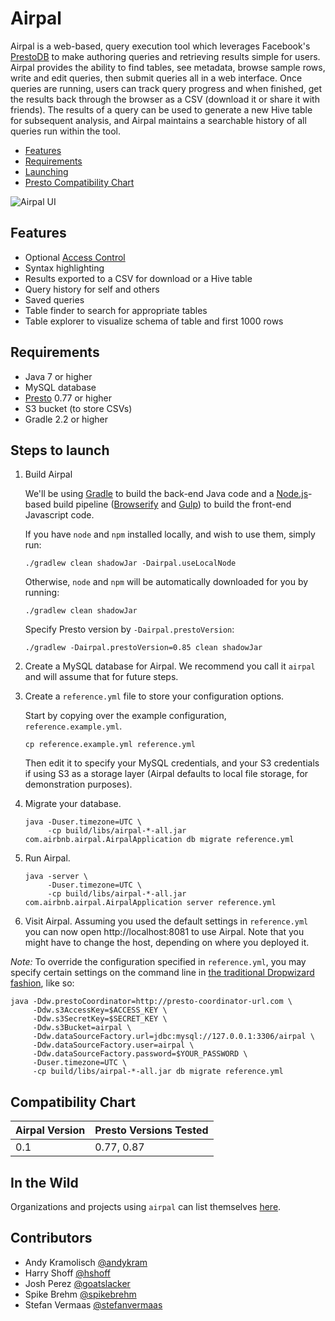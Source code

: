 # Airpal

Airpal is a web-based, query execution tool which leverages Facebook's [PrestoDB](http://prestodb.io)
to make authoring queries and retrieving results simple for users.
Airpal provides the ability to find tables, see metadata, browse sample rows,
write and edit queries, then submit queries all in a web interface. Once
queries are running, users can track query progress and when finished,
get the results back through the browser as a CSV (download it or share it
with friends). The results of a query can be used to generate a new Hive table
for subsequent analysis, and Airpal maintains a searchable history of all
queries run within the tool.

* [Features](#features)
* [Requirements](#requirements)
* [Launching](#steps-to-launch)
* [Presto Compatibility Chart](#compatibility-chart)

![Airpal UI](screenshots/demo.gif)

## Features

* Optional [Access Control](docs/USER_ACCOUNTS.md)
* Syntax highlighting
* Results exported to a CSV for download or a Hive table
* Query history for self and others
* Saved queries
* Table finder to search for appropriate tables
* Table explorer to visualize schema of table and first 1000 rows

## Requirements

* Java 7 or higher
* MySQL database
* [Presto](http://prestodb.io) 0.77 or higher
* S3 bucket (to store CSVs)
* Gradle 2.2 or higher


## Steps to launch

1. Build Airpal

    We'll be using [Gradle](https://www.gradle.org/) to build the back-end Java code
    and a [Node.js](http://nodejs.org/)-based build pipeline ([Browserify](http://browserify.org/)
    and [Gulp](http://gulpjs.com/)) to build the front-end Javascript code.

    If you have `node` and `npm` installed locally, and wish to use
    them, simply run:

    ```
    ./gradlew clean shadowJar -Dairpal.useLocalNode
    ```

    Otherwise, `node` and `npm` will be automatically downloaded for you
    by running:

    ```
    ./gradlew clean shadowJar
    ```

    Specify Presto version by `-Dairpal.prestoVersion`:

    ```
    ./gradlew -Dairpal.prestoVersion=0.85 clean shadowJar
    ```

1. Create a MySQL database for Airpal. We recommend you call it `airpal` and will assume that for future steps.

1. Create a `reference.yml` file to store your configuration options.

    Start by copying over the example configuration, `reference.example.yml`.

    ```
    cp reference.example.yml reference.yml
    ```
    Then edit it to specify your MySQL credentials, and your S3 credentials if
    using S3 as a storage layer (Airpal defaults to local file storage, for
    demonstration purposes).

1. Migrate your database.

    ```
    java -Duser.timezone=UTC \
         -cp build/libs/airpal-*-all.jar com.airbnb.airpal.AirpalApplication db migrate reference.yml
    ```

1. Run Airpal.

    ```
    java -server \
         -Duser.timezone=UTC \
         -cp build/libs/airpal-*-all.jar com.airbnb.airpal.AirpalApplication server reference.yml
    ```

1. Visit Airpal.
    Assuming you used the default settings in `reference.yml` you can
    now open http://localhost:8081 to use Airpal. Note that you might
    have to change the host, depending on where you deployed it.

*Note:* To override the configuration specified in `reference.yml`, you may
specify certain settings on the command line in [the traditional Dropwizard
fashion](https://dropwizard.github.io/dropwizard/manual/core.html#configuration),
like so:

```
java -Ddw.prestoCoordinator=http://presto-coordinator-url.com \
     -Ddw.s3AccessKey=$ACCESS_KEY \
     -Ddw.s3SecretKey=$SECRET_KEY \
     -Ddw.s3Bucket=airpal \
     -Ddw.dataSourceFactory.url=jdbc:mysql://127.0.0.1:3306/airpal \
     -Ddw.dataSourceFactory.user=airpal \
     -Ddw.dataSourceFactory.password=$YOUR_PASSWORD \
     -Duser.timezone=UTC \
     -cp build/libs/airpal-*-all.jar db migrate reference.yml
```


## Compatibility Chart

Airpal Version | Presto Versions Tested
---------------|-----------------------
0.1            | 0.77, 0.87

## In the Wild
Organizations and projects using `airpal` can list themselves [here](INTHEWILD.md).

## Contributors

- Andy Kramolisch [@andykram](https://github.com/andykram)
- Harry Shoff [@hshoff](https://github.com/hshoff)
- Josh Perez [@goatslacker](https://github.com/goatslacker)
- Spike Brehm [@spikebrehm](https://github.com/spikebrehm)
- Stefan Vermaas [@stefanvermaas](https://github.com/stefanvermaas)
